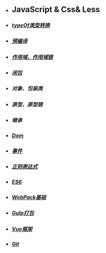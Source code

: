 
- ## JavaScript & Css& Less
   
  
- #####  [typeOf类型转换](.JavaScript/TypeOf类型转换.md)
- ##### [预编译](.JavaScript/函数作用域(上).md)
- ##### [作用域、作用域链](.JavaScript/作用域.md)
- ##### [闭包](.JavaScript/闭包.md) 
- ##### 对象、包装类
- ##### 原型、原型链
- ##### 继承
- ##### [Dom](.JavaScript/DOM1.md)
- ##### [事件](.JavaScript/sj.md)
- ##### [正则表达式](.JavaScript/Regx.md)
- ##### [ES6](.JavaScript/es6_1.md)
- ##### [WebPack基础](.JavaScript/WebPack.md)
- ##### [Gulp打包](.JavaScript/gulp.md)
- ##### [Vue框架](.JavaScript/vue_1.md)
- ##### [Git](.JavaScript/git.md)
